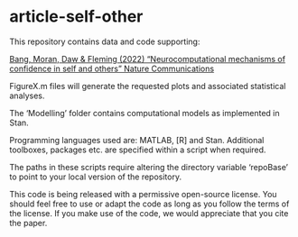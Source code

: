 # article-self-other

This repository contains data and code supporting:

<a href="https://www.biorxiv.org/content/10.1101/2021.03.05.434065v1">Bang, Moran, Daw & Fleming (2022) “Neurocomputational mechanisms of confidence in self and others” Nature Communications</a>

FigureX.m files will generate the requested plots and associated statistical analyses.

The ‘Modelling’ folder contains computational models as implemented in Stan.

Programming languages used are: MATLAB, [R] and Stan. Additional toolboxes, packages etc. are specified within a script when required.

The paths in these scripts require altering the directory variable ‘repoBase’ to point to your local version of the repository.

This code is being released with a permissive open-source license. You should feel free to use or adapt the code as long as you follow the terms of the license. If you make use of the code, we would appreciate that you cite the paper.
